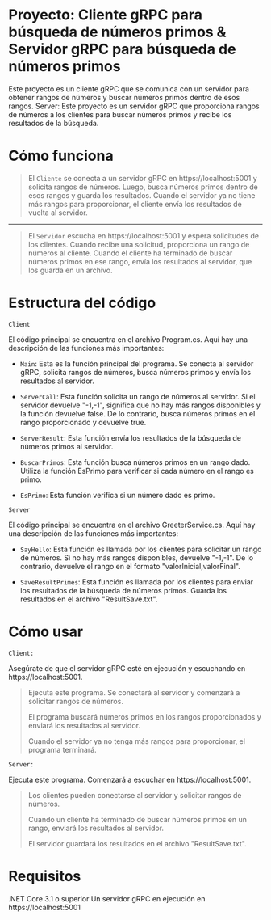 # Proyecto: Cliente gRPC para búsqueda de números primos & Servidor gRPC para búsqueda de números primos
Este proyecto es un cliente gRPC que se comunica con un servidor para obtener rangos de números y buscar números primos dentro de esos rangos.
Server: Este proyecto es un servidor gRPC que proporciona rangos de números a los clientes para buscar números primos y recibe los resultados de la búsqueda.

# Cómo funciona


> El `Cliente` se conecta a un servidor gRPC en https://localhost:5001 y solicita rangos de números. Luego, busca números primos dentro de esos rangos y guarda los resultados. Cuando el servidor ya no tiene más rangos para proporcionar, el cliente envía los resultados de
> vuelta al servidor.
---
> El `Servidor` escucha en https://localhost:5001 y espera solicitudes de los clientes. Cuando recibe una solicitud, proporciona un rango de números al cliente. Cuando el cliente ha terminado de buscar números primos en ese rango, envía los resultados al servidor, que los
> guarda en un archivo.

# Estructura del código


`Client`

El código principal se encuentra en el archivo Program.cs. Aquí hay una descripción de las funciones más importantes:

* `Main`: Esta es la función principal del programa. Se conecta al servidor gRPC, solicita rangos de números, busca números primos y envía los resultados al servidor.

* `ServerCall`: Esta función solicita un rango de números al servidor. Si el servidor devuelve "-1,-1", significa que no hay más rangos disponibles y la función devuelve false. De lo contrario, busca números primos en el rango proporcionado y devuelve true.

* `ServerResult`: Esta función envía los resultados de la búsqueda de números primos al servidor.

* `BuscarPrimos`: Esta función busca números primos en un rango dado. Utiliza la función EsPrimo para verificar si cada número en el rango es primo.

* `EsPrimo`: Esta función verifica si un número dado es primo.

`Server`

El código principal se encuentra en el archivo GreeterService.cs. Aquí hay una descripción de las funciones más importantes:

* `SayHello`: Esta función es llamada por los clientes para solicitar un rango de números. Si no hay más rangos disponibles, devuelve "-1,-1". De lo contrario, devuelve el rango en el formato "valorInicial,valorFinal".

* `SaveResultPrimes`: Esta función es llamada por los clientes para enviar los resultados de la búsqueda de números primos. Guarda los resultados en el archivo "ResultSave.txt".

# Cómo usar
`Client:`

Asegúrate de que el servidor gRPC esté en ejecución y escuchando en https://localhost:5001.


> Ejecuta este programa. Se conectará al servidor y comenzará a solicitar rangos de números.
> 
> El programa buscará números primos en los rangos proporcionados y enviará los resultados al servidor.
> 
> Cuando el servidor ya no tenga más rangos para proporcionar, el programa terminará.

`Server:`

Ejecuta este programa. Comenzará a escuchar en https://localhost:5001.

> Los clientes pueden conectarse al servidor y solicitar rangos de números.
>
> Cuando un cliente ha terminado de buscar números primos en un rango, enviará los resultados al servidor.
>
> El servidor guardará los resultados en el archivo "ResultSave.txt".

# Requisitos
.NET Core 3.1 o superior
Un servidor gRPC en ejecución en https://localhost:5001
